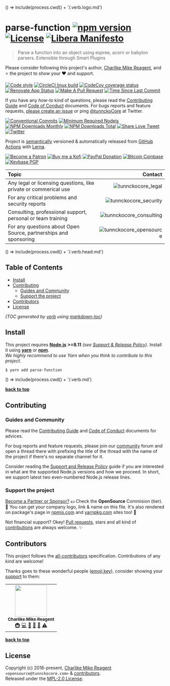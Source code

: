 () => include(process.cwd() + '/.verb.logo.md')

# parse-function [![npm version][npmv-img]][npmv-url] [![License][license-img]][license-url] [![Libera Manifesto][libera-manifesto-img]][libera-manifesto-url]

> Parse a function into an object using espree, acorn or babylon parsers.
> Extensible through Smart Plugins

Please consider following this project's author,
[Charlike Mike Reagent](https://github.com/tunnckoCore), and :star: the project
to show your :heart: and support.

<div id="readme"></div>

[![Code style][codestyle-img]][codestyle-url]
[![CircleCI linux build][linuxbuild-img]][linuxbuild-url]
[![CodeCov coverage status][codecoverage-img]][codecoverage-url]
[![Renovate App Status][renovateapp-img]][renovateapp-url]
[![Make A Pull Request][prs-welcome-img]][prs-welcome-url]
[![Time Since Last Commit][last-commit-img]][last-commit-url]

<!-- [![Semantically Released][standard-release-img]][standard-release-url] -->

If you have any _how-to_ kind of questions, please read the [Contributing
Guide][contributing-url] and [Code of Conduct][code_of_conduct-url] documents.
For bugs reports and feature requests, [please create an issue][open-issue-url]
or ping [@tunnckoCore](https://twitter.com/tunnckoCore) at Twitter.

[![Conventional Commits][ccommits-img]][ccommits-url]
[![Minimum Required Nodejs][nodejs-img]][npmv-url]
[![NPM Downloads Monthly][downloads-monthly-img]][npmv-url]
[![NPM Downloads Total][downloads-total-img]][npmv-url]
[![Share Love Tweet][twitter-share-img]][twitter-share-url]
[![Twitter][twitter-img]][twitter-url]

Project is [semantically](https://semver.org) versioned & automatically released
from [GitHub Actions](https://github.com/features/actions) with
[Lerna](https://github.com/lerna/lerna).

[![Become a Patron][patreon-img]][patreon-url]
[![Buy me a Kofi][kofi-img]][kofi-url]
[![PayPal Donation][paypal-img]][paypal-url]
[![Bitcoin Coinbase][bitcoin-img]][bitcoin-url]
[![Keybase PGP][keybase-img]][keybase-url]

| Topic                                                            |                                           Contact |
| :--------------------------------------------------------------- | ------------------------------------------------: |
| Any legal or licensing questions, like private or commerical use |           ![tunnckocore_legal][tunnckocore_legal] |
| For any critical problems and security reports                   |     ![tunnckocore_security][tunnckocore_security] |
| Consulting, professional support, personal or team training      | ![tunnckocore_consulting][tunnckocore_consulting] |
| For any questions about Open Source, partnerships and sponsoring | ![tunnckocore_opensource][tunnckocore_opensource] |

<!-- Logo when needed:

<p align="center">
  <a href="https://github.com/tunnckoCore/opensource">
    <img src="./media/logo.png" width="85%">
  </a>
</p>

-->

() => include(process.cwd() + '/.verb.head.md')

## Table of Contents

- [Install](#install)
- [Contributing](#contributing)
  - [Guides and Community](#guides-and-community)
  - [Support the project](#support-the-project)
- [Contributors](#contributors)
- [License](#license)

_(TOC generated by [verb](https://github.com/verbose/verb) using
[markdown-toc](https://github.com/jonschlinkert/markdown-toc))_

## Install

This project requires [**Node.js**](https://nodejs.org) **>=8.11** _(see
[Support & Release Policy](https://github.com/tunnckoCoreLabs/support-release-policy))_.
Install it using [**yarn**](https://yarnpkg.com) or
[**npm**](https://npmjs.com).<br> _We highly recommend to use Yarn when you
think to contribute to this project._

```bash
$ yarn add parse-function
```

() => include(process.cwd() + '/.verb.md')

**[back to top](#readme)**

## Contributing

### Guides and Community

Please read the [Contributing Guide][contributing-url] and [Code of
Conduct][code_of_conduct-url] documents for advices.

For bug reports and feature requests, please join our [community][community-url]
forum and open a thread there with prefixing the title of the thread with the
name of the project if there's no separate channel for it.

Consider reading the
[Support and Release Policy](https://github.com/tunnckoCoreLabs/support-release-policy)
guide if you are interested in what are the supported Node.js versions and how
we proceed. In short, we support latest two even-numbered Node.js release lines.

### Support the project

[Become a Partner or Sponsor?][kofi-url] :dollar: Check the **OpenSource**
Commision (tier). :tada: You can get your company logo, link & name on this
file. It's also rendered on package's page in [npmjs.com][npmv-url] and
[yarnpkg.com](https://yarnpkg.com/en/package/parse-function) sites too! :rocket:

Not financial support? Okey!
[Pull requests](https://github.com/tunnckoCoreLabs/contributing#opening-a-pull-request),
stars and all kind of
[contributions](https://opensource.guide/how-to-contribute/#what-it-means-to-contribute)
are always welcome. :sparkles:

## Contributors

This project follows the
[all-contributors](https://github.com/all-contributors/all-contributors)
specification. Contributions of any kind are welcome!

Thanks goes to these wonderful people
([emoji key](https://allcontributors.org/docs/en/emoji-key)), consider showing
your [support](#support-the-project) to them:

<!-- ALL-CONTRIBUTORS-LIST:START -->
<!-- prettier-ignore-start -->
<!-- markdownlint-disable -->
<table>
  <tr>
    <td align="center"><a href="https://tunnckoCore.com"><img src="https://avatars3.githubusercontent.com/u/5038030?v=4" width="100px;" alt=""/><br /><sub><b>Charlike Mike Reagent</b></sub></a><br /><a href="#infra-tunnckoCore" title="Infrastructure (Hosting, Build-Tools, etc)">🚇</a> <a href="https://github.com/node-formidable/node-formidable/commits?author=tunnckoCore" title="Code">💻</a> <a href="https://github.com/node-formidable/node-formidable/commits?author=tunnckoCore" title="Documentation">📖</a> <a href="#ideas-tunnckoCore" title="Ideas, Planning, & Feedback">🤔</a> <a href="#maintenance-tunnckoCore" title="Maintenance">🚧</a> <a href="https://github.com/node-formidable/node-formidable/commits?author=tunnckoCore" title="Tests">⚠️</a></td>
  </tr>
</table>

<!-- markdownlint-enable -->
<!-- prettier-ignore-end -->

<!-- ALL-CONTRIBUTORS-LIST:END -->

**[back to top](#readme)**

## License

Copyright (c) 2016-present, [Charlike Mike Reagent](https://tunnckocore.com)
`<opensource@tunnckocore.com>` & [contributors](#wonderful-contributors).<br>
Released under the [MPL-2.0 License][license-url].

<!-- badges -->

<!-- prettier-ignore-start -->

[contributing-url]: https://github.com/tunnckoCore/opensource/blob/master/CONTRIBUTING.md
[code_of_conduct-url]: https://github.com/tunnckoCore/opensource/blob/master/CODE_OF_CONDUCT.md

<!-- Heading badges -->

[npmv-url]: https://www.npmjs.com/package/parse-function
[npmv-img]: https://badgen.net/npm/v/parse-function?icon=npm&cache=300

[license-url]: https://github.com/tunnckoCore/opensource/blob/master/packages/parse-function/LICENSE
[license-img]: https://badgen.net/npm/license/parse-function?cache=300

[libera-manifesto-url]: https://liberamanifesto.com
[libera-manifesto-img]: https://badgen.net/badge/libera/manifesto/grey

<!-- Front line badges -->

[codecoverage-img]: https://badgen.net/badge/coverage/100%25/green?icon=codecov&cache=300 

[codecoverage-url]: https://codecov.io/gh/tunnckoCore/opensource

[codestyle-url]: https://github.com/airbnb/javascript
[codestyle-img]: https://badgen.net/badge/code%20style/airbnb/ff5a5f?icon=airbnb&cache=300

[linuxbuild-url]: https://github.com/tunnckocore/opensource/actions
[linuxbuild-img]: https://badgen.net/github/checks/tunnckoCore/opensource/master?cache=300&label=build&icon=github

[ccommits-url]: https://conventionalcommits.org/
[ccommits-img]: https://badgen.net/badge/conventional%20commits/v1.0.0/green?cache=300

[standard-release-url]: https://github.com/standard-release/standard-release
[standard-release-img]: https://badgen.net/badge/semantically/released/05c5ff?cache=300

[community-img]: https://badgen.net/badge/join/community/7b16ff?cache=300
[community-url]: https://github.com/tunnckocorehq/community

[last-commit-img]: https://badgen.net/github/last-commit/tunnckoCore/opensource/master?cache=300
[last-commit-url]: https://github.com/tunnckoCore/opensource/commits/master

[nodejs-img]: https://badgen.net/badge/node/>=8.11/green?cache=300

[downloads-weekly-img]: https://badgen.net/npm/dw/parse-function?icon=npm&cache=300
[downloads-monthly-img]: https://badgen.net/npm/dm/parse-function?icon=npm&cache=300
[downloads-total-img]: https://badgen.net/npm/dt/parse-function?icon=npm&cache=300

[renovateapp-url]: https://renovatebot.com
[renovateapp-img]: https://badgen.net/badge/renovate/enabled/green?cache=300

[prs-welcome-img]: https://badgen.net/badge/PRs/welcome/green?cache=300
[prs-welcome-url]: http://makeapullrequest.com

<!-- TODO: update icon -->

[paypal-url]: https://www.paypal.com/cgi-bin/webscr?cmd=_s-xclick&hosted_button_id=HYJJEZNSGAPGC&source=url
[paypal-img]: https://badgen.net/badge/PayPal/donate/003087?cache=300&icon=https://simpleicons.now.sh/paypal/fff

<!-- TODO: update icon -->

[kofi-url]: https://ko-fi.com/tunnckoCore
[kofi-img]: https://badgen.net/badge/Buy%20me/a%20coffee/29abe0c2?cache=300&icon=https://rawcdn.githack.com/tunnckoCore/badgen-icons/f8264c6414e0bec449dd86f2241d50a9b89a1203/icons/kofi.svg

<!-- TODO: update icon -->

[bitcoin-url]: https://www.blockchain.com/btc/payment_request?address=3QNHKun1K1SUui1b4Z3KEGPPsWC1TgtnqA&message=Open+Source+Software&amount_local=10&currency=USD
[bitcoin-img]: https://badgen.net/badge/Bitcoin%20tip/3QNHKun...b4Z3KEGPPsWC1TgtnqA/yellow?cache=300&icon=https://simpleicons.now.sh/bitcoin/fff
[keybase-url]: https://keybase.io/tunnckoCore
[keybase-img]: https://badgen.net/keybase/pgp/tunnckoCore?cache=300
[twitter-url]: https://twitter.com/tunnckoCore
[twitter-img]: https://badgen.net/twitter/follow/tunnckoCore?icon=twitter&color=1da1f2&cache=300
[patreon-url]: https://www.patreon.com/bePatron?u=5579781
[patreon-img]: https://badgen.net/badge/Become/a%20patron/F96854?icon=patreon

<!-- [patreon-img]: https://badgen.net/badge/Patreon/tunnckoCore/F96854?icon=patreon -->

[patreon-sponsor-img]: https://badgen.net/badge/become/a%20sponsor/F96854?icon=patreon
[twitter-share-url]: https://twitter.com/intent/tweet?text=https://github.com/tunnckoCore/opensource/tree/master&via=tunnckoCore
[twitter-share-img]: https://badgen.net/badge/twitter/share/1da1f2?icon=twitter
[open-issue-url]: https://github.com/tunnckoCore/opensource/issues/new
[tunnckocore_legal]: https://badgen.net/https/liam-badge-daknys6gadky.runkit.sh/com/legal/tunnckocore?label&color=A56016&icon=https://svgshare.com/i/Dt6.svg
[tunnckocore_consulting]: https://badgen.net/https/liam-badge-daknys6gadky.runkit.sh/com/consulting/tunnckocore?label&color=07ba96&icon=https://svgshare.com/i/Dt6.svg
[tunnckocore_security]: https://badgen.net/https/liam-badge-daknys6gadky.runkit.sh/com/security/tunnckocore?label&color=ed1848&icon=https://svgshare.com/i/Dt6.svg
[tunnckocore_opensource]: https://badgen.net/https/liam-badge-daknys6gadky.runkit.sh/com/opensource/tunnckocore?label&color=ff7a2f&icon=https://svgshare.com/i/Dt6.svg
[tunnckocore_newsletter]: https://badgen.net/https/liam-badge-daknys6gadky.runkit.sh/com/newsletter/tunnckocore?label&color=5199FF&icon=https://svgshare.com/i/Dt6.svg

<!-- prettier-ignore-end -->
